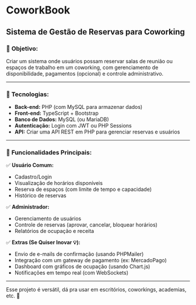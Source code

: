 # CoworkBook

## **Sistema de Gestão de Reservas para Coworking**  

### 🔹 **Objetivo:**  
Criar um sistema onde usuários possam reservar salas de reunião ou espaços de trabalho em um coworking, com gerenciamento de disponibilidade, pagamentos (opcional) e controle administrativo.  

---

### 📌 **Tecnologias:**  
- **Back-end:** PHP (com MySQL para armazenar dados)  
- **Front-end:** TypeScript + Bootstrap  
- **Banco de Dados:** MySQL (ou MariaDB)  
- **Autenticação:** Login com JWT ou PHP Sessions  
- **API:** Criar uma API REST em PHP para gerenciar reservas e usuários  

---

### 🎯 **Funcionalidades Principais:**  

✅ **Usuário Comum:**  
- Cadastro/Login  
- Visualização de horários disponíveis  
- Reserva de espaços (com limite de tempo e capacidade)  
- Histórico de reservas  

✅ **Administrador:**  
- Gerenciamento de usuários  
- Controle de reservas (aprovar, cancelar, bloquear horários)  
- Relatórios de ocupação e receita  

✅ **Extras (Se Quiser Inovar 💡):**  
- Envio de e-mails de confirmação (usando PHPMailer)  
- Integração com um gateway de pagamento (ex: MercadoPago)  
- Dashboard com gráficos de ocupação (usando Chart.js)  
- Notificações em tempo real (com WebSockets)  

---

Esse projeto é versátil, dá pra usar em escritórios, coworkings, academias, etc. 🚀
